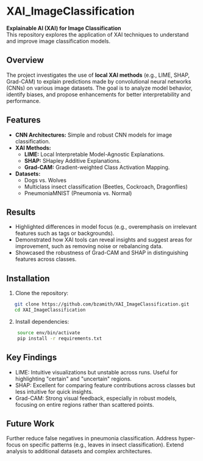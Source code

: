# XAI_ImageClassification

**Explainable AI (XAI) for Image Classification**  
This repository explores the application of XAI techniques to understand and improve image classification models.

## Overview

The project investigates the use of **local XAI methods** (e.g., LIME, SHAP, Grad-CAM) to explain predictions made by convolutional neural networks (CNNs) on various image datasets. The goal is to analyze model behavior, identify biases, and propose enhancements for better interpretability and performance.

## Features

- **CNN Architectures:** Simple and robust CNN models for image classification.
- **XAI Methods:**
  - **LIME:** Local Interpretable Model-Agnostic Explanations.
  - **SHAP:** SHapley Additive Explanations.
  - **Grad-CAM:** Gradient-weighted Class Activation Mapping.
- **Datasets:**  
  - Dogs vs. Wolves  
  - Multiclass insect classification (Beetles, Cockroach, Dragonflies)  
  - PneumoniaMNIST (Pneumonia vs. Normal)

## Results

- Highlighted differences in model focus (e.g., overemphasis on irrelevant features such as tags or backgrounds).  
- Demonstrated how XAI tools can reveal insights and suggest areas for improvement, such as removing noise or rebalancing data.  
- Showcased the robustness of Grad-CAM and SHAP in distinguishing features across classes.  

## Installation

1. Clone the repository:
```bash
   git clone https://github.com/bzamith/XAI_ImageClassification.git
   cd XAI_ImageClassification
```

2. Install dependencies:
```bash
	source env/bin/activate
	pip install -r requirements.txt
```

## Key Findings
- LIME: Intuitive visualizations but unstable across runs. Useful for highlighting "certain" and "uncertain" regions.
- SHAP: Excellent for comparing feature contributions across classes but less intuitive for quick insights.
- Grad-CAM: Strong visual feedback, especially in robust models, focusing on entire regions rather than scattered points.

## Future Work
Further reduce false negatives in pneumonia classification.
Address hyper-focus on specific patterns (e.g., leaves in insect classification).
Extend analysis to additional datasets and complex architectures.
